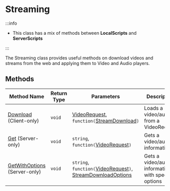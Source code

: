# Streaming

:::info

+ This class has a mix of methods between **LocalScripts** and **ServerScripts**

:::

The Streaming class provides useful methods on download videos and streams from the web and applying them to Video and Audio players.

## Methods

Method Name | Return Type | Parameters | Description
--- | --- | --- | ---
[Download](./download.md) (Client-only) | `void` | [VideoRequest](./../videorequest/index.md), `function(`[StreamDownload](./../streamdownload/index.md)`)` | Loads a video/audio from a VideoRequest
[Get](./getwithoptions.md) (Server-only) | `void` | `string`, `function(`[VideoRequest](./../videorequest/index.md)`)` | Gets a video/audio's information
[GetWithOptions](./getwithoptions.md) (Server-only) | `void` | `string`, `function(`[VideoRequest](./../videorequest/index.md)`)`, [StreamDownloadOptions](./../streamdownloadoptions/index.md) | Gets a video/audio's information with specific options